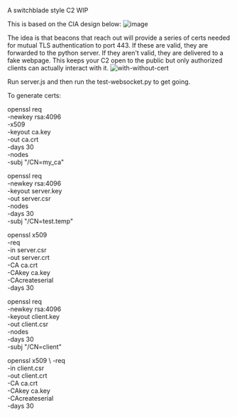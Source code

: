 A switchblade style C2 WIP

This is based on the CIA design below:
![image](https://user-images.githubusercontent.com/18468466/142744338-70845a6f-733b-4847-9432-a68a5d5e8426.png)

The idea is that beacons that reach out will provide a series of certs needed for mutual TLS authentication to port 443. If these are valid, they are forwarded to the python server. If they aren't valid, they are delivered to a fake webpage. This keeps your C2 open to the public but only authorized clients can actually interact with it.
![with-without-cert](https://user-images.githubusercontent.com/18468466/142713549-979c1b07-0e3f-480b-98a4-c7c6d816f513.png)

Run server.js and then run the test-websocket.py to get going.

To generate certs:

openssl req \
  -newkey rsa:4096 \
  -x509 \
  -keyout ca.key \
  -out ca.crt \
  -days 30 \
  -nodes \
  -subj "/CN=my_ca"

openssl req \
  -newkey rsa:4096 \
  -keyout server.key \
  -out server.csr \
  -nodes \
  -days 30 \
  -subj "/CN=test.temp" 

 openssl x509 \
  -req \
  -in server.csr \
  -out server.crt \
  -CA ca.crt \
  -CAkey ca.key \
  -CAcreateserial \
  -days 30 

openssl req \
  -newkey rsa:4096 \
  -keyout client.key \
  -out client.csr \
  -nodes \
  -days 30 \
  -subj "/CN=client" 

openssl x509 \ 
  -req \
  -in client.csr \
  -out client.crt \
  -CA ca.crt \
  -CAkey ca.key \
  -CAcreateserial \
  -days 30 
